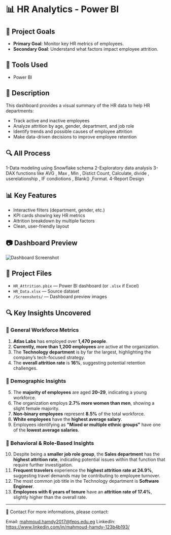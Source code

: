 # 📊 HR Analytics - Power BI

## 🎯 Project Goals
- **Primary Goal**: Monitor key HR metrics of employees.
- **Secondary Goal**: Understand what factors impact employee attrition.

## 🧰 Tools Used
- Power BI 

## 📌 Description
This dashboard provides a visual summary of the HR data to help HR departments:
- Track active and inactive employees
- Analyze attrition by age, gender, department, and job role
- Identify trends and possible causes of employee attrition
- Make data-driven decisions to improve employee retention

## 🔍 All Process
1-Data modeling using Snowflake schema
2-Exploratory data analysis
3-DAX functions like AVG , Max , Min , Distict Count, Calculate, divide , userelationship , IF condiotions , Blank() ,Format.
4-Report Design

## 📊 Key Features
- Interactive filters (department, gender, etc.)
- KPI cards showing key HR metrics
- Attrition breakdown by multiple factors
- Clean, user-friendly layout

## 📷 Dashboard Preview
![Dashboard Screenshot](Screenshots/hr_dashboard.png)

## 📂 Project Files
- `HR_Attrition.pbix` — Power BI dashboard (or `.xlsx` if Excel)
- `HR_Data.xlsx` — Source dataset
- `/Screenshots/` — Dashboard preview images

## 🔍 Key Insights Uncovered

### 📌 General Workforce Metrics
1. **Atlas Labs** has employed over **1,470 people**.
2. **Currently, more than 1,200 employees** are active at the organization.
3. The **Technology department** is by far the largest, highlighting the company’s tech-focused strategy.
4. The **overall attrition rate** is **16%**, suggesting potential retention challenges.

### 👥 Demographic Insights
5. The **majority of employees** are aged **20–29**, indicating a young workforce.
6. The organization employs **2.7% more women than men**, showing a slight female majority.
7. **Non-binary employees** represent **8.5%** of the total workforce.
8. **White employees** have the **highest average salary**.
9. Employees identifying as **"Mixed or multiple ethnic groups"** have one of the **lowest average salaries**.

### 🧠 Behavioral & Role-Based Insights
10. Despite being a **smaller job role group**, the **Sales department** has the **highest attrition rate**, indicating potential issues within that function that require further investigation.
11. **Frequent travelers** experience the **highest attrition rate at 24.9%**, suggesting travel demands may be contributing to employee turnover.
12. The most common job title in the Technology department is **Software Engineer**.
13. **Employees with 6 years of tenure** have an **attrition rate of 17.4%**, slightly higher than the overall rate.

----

📧 Contact
For more informations, please contact:

Email: mahmoud.hamdy2017@feps.edu.eg
LinkedIn: https://www.linkedin.com/in/mahmoud-hamdy-123b4b193/
